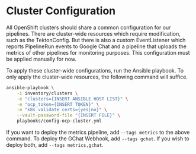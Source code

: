 # Cluster Configuration

All OpenShift clusters should share a common configuration for our pipelines.
There are cluster-wide resources which require modification, such as the
TektonConfig. But there is also a custom EventListener which reports PipelineRun
events to Google Chat and a pipeline that uploads the metrics of other pipelines
for monitoring purposes. This configuration must be applied manually for now.

To apply these cluster-wide configurations, run the Ansible playbook. To only apply
the cluster-wide resources, the following command will suffice.

```bash
ansible-playbook \
    -i inventory/clusters \
    -e "clusters={INSERT ANSIBLE HOST LIST}" \
    -e "ocp_token={INSERT TOKEN}" \
    -e "k8s_validate_certs={yes|no}" \
    --vault-password-file "{INSERT FILE}" \
    playbooks/config-ocp-cluster.yml
```

If you want to deploy the metrics pipeline, add `--tags metrics` to the above command.
To deploy the GChat Webhook, add `--tags gchat`. If you wish to deploy both, add
`--tags metrics,gchat`.